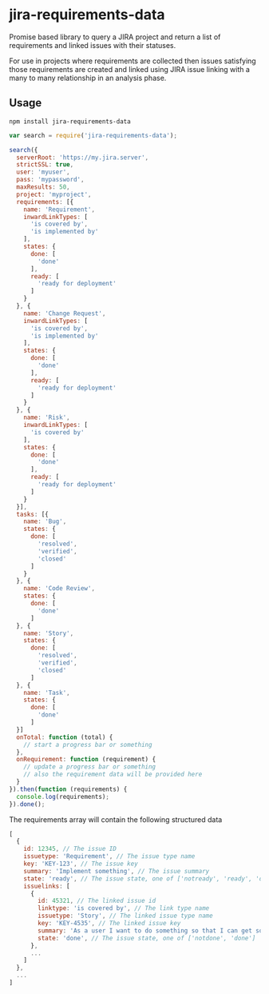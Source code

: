 # jira-requirements-data

Promise based library to query a JIRA project and return a list of requirements and linked issues with their statuses.

For use in projects where requirements are collected then issues satisfying those requirements are created and linked using JIRA issue linking with a many to many relationship in an analysis phase.

Usage
-----

```
npm install jira-requirements-data
```

```javascript
var search = require('jira-requirements-data');

search({
  serverRoot: 'https://my.jira.server',
  strictSSL: true,
  user: 'myuser',
  pass: 'mypassword',
  maxResults: 50,
  project: 'myproject',
  requirements: [{
    name: 'Requirement',
    inwardLinkTypes: [
      'is covered by',
      'is implemented by'
    ],
    states: {
      done: [
        'done'
      ],
      ready: [
        'ready for deployment'
      ]
    }
  }, {
    name: 'Change Request',
    inwardLinkTypes: [
      'is covered by',
      'is implemented by'
    ],
    states: {
      done: [
        'done'
      ],
      ready: [
        'ready for deployment'
      ]
    }
  }, {
    name: 'Risk',
    inwardLinkTypes: [
      'is covered by'
    ],
    states: {
      done: [
        'done'
      ],
      ready: [
        'ready for deployment'
      ]
    }
  }],
  tasks: [{
    name: 'Bug',
    states: {
      done: [
        'resolved',
        'verified',
        'closed'
      ]
    }
  }, {
    name: 'Code Review',
    states: {
      done: [
        'done'
      ]
  }, {
    name: 'Story',
    states: {
      done: [
        'resolved',
        'verified',
        'closed'
      ]
  }, {
    name: 'Task',
    states: {
      done: [
        'done'
      ]
  }]
  onTotal: function (total) {
    // start a progress bar or something
  },
  onRequirement: function (requirement) {
    // update a progress bar or something
    // also the requirement data will be provided here
  }
}).then(function (requirements) {
  console.log(requirements);
}).done();
```

The requirements array will contain the following structured data

```javascript
[
  {
    id: 12345, // The issue ID
    issuetype: 'Requirement', // The issue type name
    key: 'KEY-123', // The issue key
    summary: 'Implement something', // The issue summary
    state: 'ready', // The issue state, one of ['notready', 'ready', 'done']
    issuelinks: [
      {
        id: 45321, // The linked issue id
        linktype: 'is covered by', // The link type name
        issuetype: 'Story', // The linked issue type name
        key: 'KEY-4535', // The linked issue key
        summary: 'As a user I want to do something so that I can get something', // The linked issue summary
        state: 'done', // The issue state, one of ['notdone', 'done']
      },
      ...
    ]
  },
  ...
]
```
